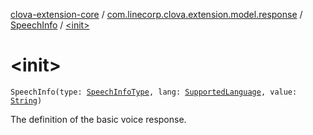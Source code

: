 [clova-extension-core](../../index.md) / [com.linecorp.clova.extension.model.response](../index.md) / [SpeechInfo](index.md) / [&lt;init&gt;](./-init-.md)

# &lt;init&gt;

`SpeechInfo(type: `[`SpeechInfoType`](../-speech-info-type/index.md)`, lang: `[`SupportedLanguage`](../-supported-language/index.md)`, value: `[`String`](https://kotlinlang.org/api/latest/jvm/stdlib/kotlin/-string/index.html)`)`

The definition of the basic voice response.

